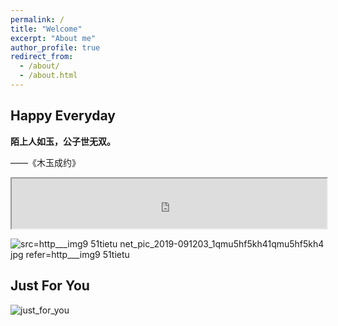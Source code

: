 ```yaml
---
permalink: /
title: "Welcome"
excerpt: "About me"
author_profile: true
redirect_from: 
  - /about/
  - /about.html
---
```


Happy Everyday
------

**陌上人如玉，公子世无双。**

——《木玉成约》
<iframe name="music" src="http://link.hhtjim.com/163/463157222.mp3" marginwidth="1px" marginheight="20px" width=100% height="80px" frameborder=1 　scrolling="yes">
</iframe>


![src=http___img9 51tietu net_pic_2019-091203_1qmu5hf5kh41qmu5hf5kh4 jpg refer=http___img9 51tietu](https://user-images.githubusercontent.com/54856248/118978803-536a8200-b9aa-11eb-99db-7945e322a2e8.jpg)

Just For You
------
![just_for_you](https://user-images.githubusercontent.com/54856248/118977508-cecb3400-b9a8-11eb-9843-9797fa9ac09c.gif)
